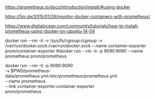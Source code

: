 
https://prometheus.io/docs/introduction/install/#using-docker

https://5pi.de/2015/01/26/monitor-docker-containers-with-prometheus/

https://www.digitalocean.com/community/tutorials/how-to-install-prometheus-using-docker-on-ubuntu-14-04



docker run --rm -ti -v /sys/fs/cgroup:/cgroup -v /var/run/docker.sock:/var/run/docker.sock --name container-exporter prom/container-exporter
#docker run --rm -ti -p 9090:9090 --name prometheus prom/prometheus


docker run --rm -ti -p 9090:9090 \
	-v $PWD/prometheus-data/prometheus.yml:/etc/prometheus/prometheus.yml \
	--name prometheus \
	--link container-exporter:container-exporter \
	prom/prometheus

